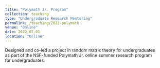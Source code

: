```yaml
---
title: "Polymath Jr. Program"
collection: teaching
type: "Undergraduate Research Mentoring"
permalink: /teaching/2022-polymath
venue: "Online"
date: 2022-07-01
location: "Online"
---
```


Designed and co-led a project in random matrix theory for undergraduates as part of the NSF-funded Polymath Jr. online summer research program for undergraduates. 

